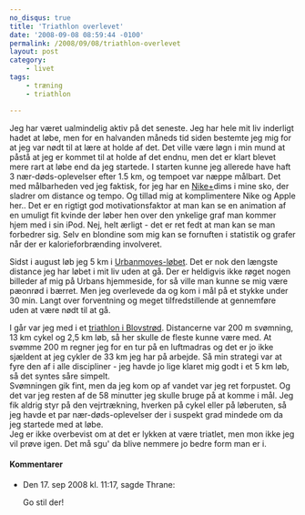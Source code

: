 ```yaml
---
no_disqus: true
title: 'Triathlon overlevet'
date: '2008-09-08 08:59:44 -0100'
permalink: /2008/09/08/triathlon-overlevet
layout: post
category:
    - livet
tags:
    - træning
    - triathlon

---
```

Jeg har været ualmindelig aktiv på det seneste. Jeg har hele mit liv inderligt hadet at løbe, men for en halvanden måneds tid siden bestemte jeg mig for at jeg var nødt til at lære at holde af det. Det ville være løgn i min mund at påstå at jeg er kommet til at holde af det endnu, men det er klart blevet mere rart at løbe end da jeg startede. I starten kunne jeg allerede have haft 3 nær-døds-oplevelser efter 1.5 km, og tempoet var næppe målbart. Det med målbarheden ved jeg faktisk, for jeg har en [Nike+](http://nikeplus.nike.com/nikeplus/)dims i mine sko, der sladrer om distance og tempo. Og tillad mig at komplimentere Nike og Apple her.. Det er en rigtigt god motivationsfaktor at man kan se en animation af en umuligt fit kvinde der løber hen over den ynkelige graf man kommer hjem med i sin iPod. Nej, helt ærligt - det er ret fedt at man kan se man forbedrer sig. Selv en blondine som mig kan se fornuften i statistik og grafer når der er kalorieforbrænding involveret.

Sidst i august løb jeg 5 km i [Urbanmoves-løbet](http://www.urban.dk/apps/pbcs.dll/gallery?Avis=UA&Dato=20080824&Kategori=EKSTERNT&Lopenr=824001&Ref=PH&Params=Itemnr=4#0). Det er nok den længste distance jeg har løbet i mit liv uden at gå. Der er heldigvis ikke røget nogen billeder af mig på Urbans hjemmeside, for så ville man kunne se mig være pæonrød i bærret. Men jeg overlevede da og kom i mål på et stykke under 30 min. Langt over forventning og meget tilfredstillende at gennemføre uden at være nødt til at gå.

I går var jeg med i et [triathlon i Blovstrød](http://www.triathleten.dk/). Distancerne var 200 m svømning, 13 km cykel og 2,5 km løb, så her skulle de fleste kunne være med. At svømme 200 m regner jeg for en tur på en luftmadras og det er jo ikke sjældent at jeg cykler de 33 km jeg har på arbejde. Så min strategi var at fyre den af i alle discipliner - jeg havde jo lige klaret mig godt i et 5 km løb, så det syntes såre simpelt.  
 Svømningen gik fint, men da jeg kom op af vandet var jeg ret forpustet. Og det var jeg resten af de 58 minutter jeg skulle bruge på at komme i mål. Jeg fik aldrig styr på den vejrtrækning, hverken på cykel eller på løberuten, så jeg havde et par nær-døds-oplevelser der i suspekt grad mindede om da jeg startede med at løbe.  
 Jeg er ikke overbevist om at det er lykken at være triatlet, men mon ikke jeg vil prøve igen. Det må sgu' da blive nemmere jo bedre form man er i.
<div class="vintage-comments">
<h4>Kommentarer </h4>
<ul class="vintage-comments-list"><li>
<p class="comment-meta">Den <time datetime="2008-09-17T11:17:29+02:00">17. sep 2008 kl.  11:17</time>, sagde Thrane:</p>
<p>Go stil der!</p>
</li>
</ul>
</div>
